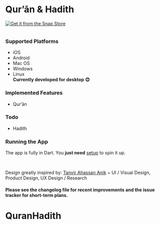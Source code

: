# Qur’ān & Hadith

[![Get it from the Snap Store](https://snapcraft.io/static/images/badges/en/snap-store-white.svg)](https://snapcraft.io/quran-hadith)

```Qur’ān Hadith is an Online Islamic application with fashion interface, smooth performance and more features to sharpens your focus on what you are reading or listening.
```

### Supported Platforms
- iOS
- Android
- Mac OS
- Windows
- Linux<br>
**Currently developed for desktop 😊️**

### Implemented Features

* Qur’ān

### Todo

* Hadith

### Running the App

The app is fully in Dart. You **just need** [setup](https://flutter.dev) to spin it up.

<br>

Design greatly inspired by: [Tanvir Ahassan Anik](https://dribbble.com/shots/14241258-Islamic-Web-App-Concept) ~ UI / Visual Design, Product Design, UX Design / Research


#### Please see the changelog file for recent improvements and the issue tracker for short-term plans.

# QuranHadith

